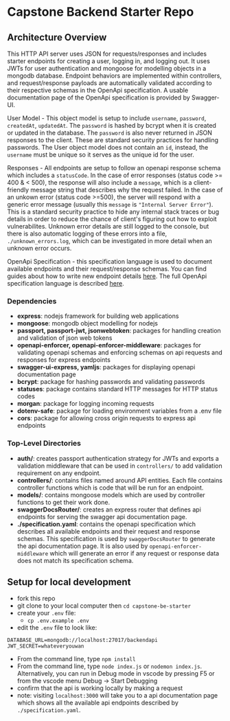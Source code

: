 # Capstone Backend Starter Repo

## Architecture Overview

This HTTP API server uses JSON for requests/responses and includes starter endpoints for creating a user, logging in, and logging out. It uses JWTs for user authentication and mongoose for modelling objects in a mongodb database. Endpoint behaviors are implemented within controllers, and request/response payloads are automatically validated according to their respective schemas in the OpenApi specification. A usable documentation page of the OpenApi specification is provided by Swagger-UI.

User Model - This object model is setup to include `username`, `password`, `createdAt`, `updatedAt`. The `password` is hashed by bcrypt when it is created or updated in the database. The `password` is also never returned in JSON responses to the client. These are standard security practices for handling passwords. The User object model does not contain an `id`, instead, the `username` must be unique so it serves as the unique id for the user.

Responses - All endpoints are setup to follow an openapi response schema which includes a `statusCode`. In the case of error responses (status code >= 400 & < 500), the response will also include a `message`, which is a client-friendly message string that describes why the request failed. In the case of an unkown error (status code >=500), the server will respond with a generic error message (usually this `message` is `"Internal Server Error"`). This is a standard security practice to hide any internal stack traces or bug details in order to reduce the chance of client's figuring out how to exploit vulnerabilites. Unknown error details are still logged to the console, but there is also automatic logging of these errors into a file, `./unknown_errors.log`, which can be investigated in more detail when an unknown error occurs.

OpenApi Specification - this specification language is used to document available endpoints and their request/response schemas. You can find guides about how to write new endpoint details [here](https://swagger.io/docs/specification/about/). The full OpenApi specification language is described [here](https://github.com/OAI/OpenAPI-Specification/blob/master/versions/3.0.1.md).

### Dependencies

- **express**: nodejs framework for building web applications
- **mongoose**: mongodb object modelling for nodejs
- **passport, passport-jwt, jsonwebtoken**: packages for handling creation and validation of json web tokens
- **openapi-enforcer, openapi-enforcer-middleware**: packages for validating openapi schemas and enforcing schemas on api requests and responses for express endpoints
- **swagger-ui-express, yamljs**: packages for displaying openapi documentation page
- **bcrypt**: package for hashing passwords and validating passwords
- **statuses**: package contains standard HTTP messages for HTTP status codes
- **morgan**: package for logging incoming requests
- **dotenv-safe**: package for loading environment variables from a .env file
- **cors**: package for allowing cross origin requests to express api endpoints

### Top-Level Directories

- **auth/**: creates passport authentication strategy for JWTs and exports a validation middleware that can be used in `controllers/` to add validation requirement on any endpoint.
- **controllers/**: contains files named around API entities. Each file contains controller functions which is code that will be run for an endpoint.
- **models/**: contains mongoose models which are used by controller functions to get their work done.
- **swaggerDocsRouter/**: creates an express router that defines api endpoints for serving the swagger api documentation page.
- **./specification.yaml**: contains the openapi specification which describes all available endpoints and their request and response schemas. This specification is used by `swaggerDocsRouter` to generate the api documentation page. It is also used by `openapi-enforcer-middleware` which will generate an error if any request or response data does not match its specification schema.

## Setup for local development

- fork this repo
- git clone to your local computer then `cd capstone-be-starter`
- create your `.env` file:
  - `cp .env.example .env`
- edit the `.env` file to look like:

```
DATABASE_URL=mongodb://localhost:27017/backendapi
JWT_SECRET=whateveryouwan
```

- From the command line, type `npm install`
- From the command line, type `node index.js` or `nodemon index.js`. Alternatively, you can run in Debug mode in vscode by pressing F5 or from the vscode menu Debug -> Start Debugging
- confirm that the api is working locally by making a request
- note: visiting `localhost:3000` will take you to a api documentation page which shows all the available api endpoints described by `./specification.yaml`.
